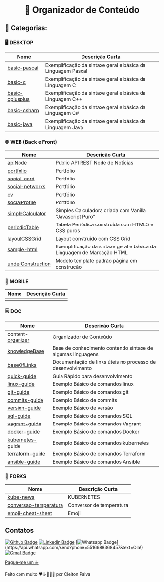 <h1 align="center"> 🚀 Organizador de Conteúdo </h1>

## 🤖 Categorias:
  
### 🖥️ DESKTOP
  
| Nome                                                                              | Descrição Curta                                            |
| --------------------------------------------------------------------------------- | ---------------------------------------------------------- |
| [basic-pascal](https://github.com/cleibp/basic-pascal)                            | Exemplificação da sintaxe geral e básica da Linguagem Pascal                                                |
| [basic-c](https://github.com/cleibp/basic-c)                                      | Exemplificação da sintaxe geral e básica da Linguagem C                                                |
| [basic-cplusplus](https://github.com/cleibp/basic-cplusplus)                      | Exemplificação da sintaxe geral e básica da Linguagem C++                                                |
| [basic-csharp](https://github.com/cleibp/basic-csharp)                            | Exemplificação da sintaxe geral e básica da Linguagem C#                                                |
| [basic-java](https://github.com/cleibp/basic-java)                                | Exemplificação da sintaxe geral e básica da Linguagem Java                                                |
  
  
  ### 🌐 WEB (Back e Front)
| Nome                                                                              | Descrição Curta                                            |
| --------------------------------------------------------------------------------- | ---------------------------------------------------------- |
| [apiNode](https://github.com/cleibp/apiNode)                                      | Public API REST Node de Notícias                           |
| [portfolio](https://github.com/cleibp/portfolio)                                  | Portfólio                                                  |
| [social-card](https://github.com/cleibp/social-card)                              | Portfólio                                                  |
| [social-networks](https://github.com/cleibp/social-networks)                      | Portfólio                                                  |
| [cv](https://github.com/cleibp/cv)                                                | Portfólio                                                  |
| [socialProfile](https://github.com/cleibp/socialProfile)                          | Portfólio                                                  |
| [simpleCalculator](https://github.com/cleibp/simpleCalculator)                    | Simples Calculadora criada com Vanilla "Javascript Puro"   |
| [periodicTable](https://github.com/cleibp/periodicTable)                          | Tabela Periódica construída com HTML5 e CSS puros          |
| [layoutCSSGrid](https://github.com/cleibp/layoutCSSGrid)                          | Layout construído com CSS Grid                             |
| [sample-html](https://github.com/cleibp/sample-html)                              | Exemplificação da sintaxe geral e básica da Linguagem de Marcação HTML                            |
| [underConstruction](https://github.com/cleibp/underConstruction)                  | Modelo template padrão página em construção                       |


  ### 📱 MOBILE
| Nome                                                                              | Descrição Curta                                            |
| --------------------------------------------------------------------------------- | ---------------------------------------------------------- |
|                                                                                   |                                                            |


  ### 🗒 DOC
| Nome                                                                              | Descrição Curta                                            |
| --------------------------------------------------------------------------------- | ---------------------------------------------------------- |
| [content-organizer](https://github.com/cleibp/content-organizer)                  | Organizador de Conteúdo                                    |
| [knowledgeBase](https://github.com/cleibp/knowledgeBase)                          | Base de conhecimento contendo sintaxe de algumas linguagens|
| [baseOfLinks](https://github.com/cleibp/baseOfLinks)                              | Documentação de links úteis no processo de desenvolvimento |
| [quick-guide](https://github.com/cleibp/quick-guide)                              | Guia Rápido para desenvolvimento                           |
| [linux-guide](https://github.com/cleibp/linux-guide)                              | Exemplo Básico de comandos linux                           |
| [git-guide](https://github.com/cleibp/git-guide)                                  | Exemplo Básico de comandos git                             |
| [commits-guide](https://github.com/cleibp/commits-guide)                          | Exemplo Básico de commits                                  |
| [version-guide](https://github.com/cleibp/version-guide)                          | Exemplo Básico de versão                                   |
| [sql-guide](https://github.com/cleibp/sql-guide)                                  | Exemplo Básico de comandos SQL                             |
| [vagrant-guide](https://github.com/cleibp/vagrant-guide)                          | Exemplo Básico de comandos Vagrant                         |
| [docker-guide](https://github.com/cleibp/docker-guide)                            | Exemplo Básico de comandos Docker                          |
| [kubernetes-guide](https://github.com/cleibp/kubernetes-guide)                    | Exemplo Básico de comandos kubernetes                      |
| [terraform-guide](https://github.com/cleibp/terraform-guide)                      | Exemplo Básico de comandos Terraform                       |
| [ansible-guide](https://github.com/cleibp/ansible-guide)                          | Exemplo Básico de comandos Ansible                         |



  ### 🔧 FORKS
| Nome                                                                              | Descrição Curta                                            |
| --------------------------------------------------------------------------------- | ---------------------------------------------------------- |
| [kube-news](https://github.com/cleibp/kube-news)                                  | KUBERNETES                                                 |
| [conversao-temperatura](https://github.com/cleibp/conversao-temperatura)          | Conversor de temperatura                                   |
| [emoji-cheat-sheet](https://github.com/cleibp/emoji-cheat-sheet)                  | Emoji                                                      |


## Contatos

[![Github Badge](https://img.shields.io/badge/-Github-000?style=flat-square&logo=Github&logoColor=white&link=https://github.com/cleibp)](https://github.com/cleibp)
[![Linkedin Badge](https://img.shields.io/badge/-LinkedIn-blue?style=flat-square&logo=Linkedin&logoColor=white&link=https://www.linkedin.com/in/cleitonpaiva/)](https://www.linkedin.com/in/cleitonpaiva/)
[![Whatsapp Badge](https://img.shields.io/badge/-Whatsapp-4CA143?style=flat-square&labelColor=4CA143&logo=whatsapp&logoColor=white&link=https://api.whatsapp.com/send?phone=5516988368457&text=Ola!)](https://api.whatsapp.com/send?phone=5516988368457&text=Ola!)
[![Gmail Badge](https://img.shields.io/badge/-Gmail-c14438?style=flat-square&logo=Gmail&logoColor=white&link=mailto:cleibp@gmail.com)](mailto:cleibp@gmail.com)

[Pague-me um ☕](https://www.buymeacoffee.com/cleibp)   

Feito com muito ❤️☕👨🏻‍💻 por Cleiton Paiva
